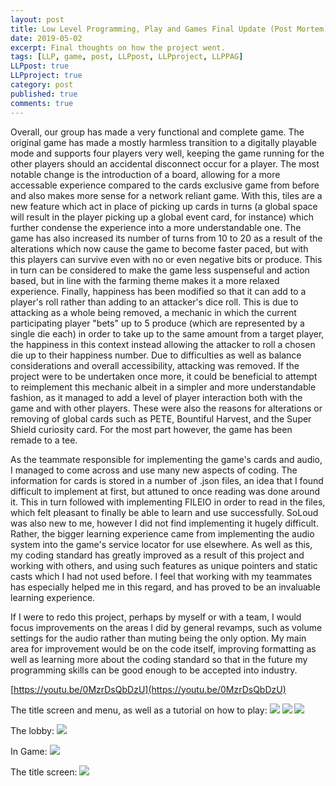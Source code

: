 ```yaml
---
layout: post
title: Low Level Programming, Play and Games Final Update (Post Mortem)
date: 2019-05-02
excerpt: Final thoughts on how the project went.
tags: [LLP, game, post, LLPpost, LLPproject, LLPPAG]
LLPpost: true
LLPproject: true
category: post
published: true
comments: true
---
```

Overall, our group has made a very functional and complete game. The original game has made a mostly harmless transition to a digitally playable mode and supports four players very well, keeping the game running for the other players should an accidental disconnect occur for a player. The most notable change is the introduction of a board, allowing for a more accessable experience compared to the cards exclusive game from before and also makes more sense for a network reliant game. With this, tiles are a new feature which act in place of picking up cards in turns (a global space will result in the player picking up a global event card, for instance) which further condense the experience into a more understandable one. The game has also increased its number of turns from 10 to 20 as a result of the alterations which now cause the game to become faster paced, but with this players can survive even with no or even negative bits or produce. This in turn can be considered to make the game less suspenseful and action based, but in line with the farming theme makes it a more relaxed experience. Finally, happiness has been modified so that it can add to a player's roll rather than adding to an attacker's dice roll. This is due to attacking as a whole being removed, a mechanic in which the current participating player "bets" up to 5 produce (which are represented by a single die each) in order to take up to the same amount from a target player, the happiness in this context instead allowing the attacker to roll a chosen die up to their happiness number. Due to difficulties as well as balance considerations and overall accessibility, attacking was removed. If the project were to be undertaken once more, it could be beneficial to attempt to reimplement this mechanic albeit in a simpler and more understandable fashion, as it managed to add a level of player interaction both with the game and with other players. These were also the reasons for alterations or removing of global cards such as PETE, Bountiful Harvest, and the Super Shield curiosity card. For the most part however, the game has been remade to a tee.

As the teammate responsible for implementing the game's cards and audio, I managed to come across and use many new aspects of coding. The information for cards is stored in a number of .json files, an idea that I found difficult to implement at first, but attuned to once reading was done around it. This in turn followed with implementing FILEIO in order to read in the files, which felt pleasant to finally be able to learn and use successfully. SoLoud was also new to me, however I did not find implementing it hugely difficult. Rather, the bigger learning experience came from implementing the audio system into the game's service locator for use elsewhere. As well as this, my coding standard has greatly improved as a result of this project and working with others, and using such features as unique pointers and static casts which I had not used before. I feel that working with my teammates has especially helped me in this regard, and has proved to be an invaluable learning experience.

If I were to redo this project, perhaps by myself or with a team, I would focus improvements on the areas I did by general revamps, such as volume settings for the audio rather than muting being the only option. My main area for improvement would be on the code itself, improving formatting as well as learning more about the coding standard so that in the future my programming skills can be good enough to be accepted into industry.

[https://youtu.be/0MzrDsQbDzU](https://youtu.be/0MzrDsQbDzU)

The title screen and menu, as well as a tutorial on how to play:
<a href="https://i.imgur.com/jHisBjd.jpg"><img src="https://i.imgur.com/jHisBjd.jpg"></a>
<a href="https://i.imgur.com/rjXmuAq.jpg"><img src="https://i.imgur.com/rjXmuAq.jpg"></a>
<a href="https://i.imgur.com/bA7w7QK.jpg"><img src="https://i.imgur.com/bA7w7QK.jpg"></a>

The lobby:
<a href="https://i.imgur.com/10ddHIU.jpg"><img src="https://i.imgur.com/10ddHIU.jpg"></a>

In Game:
<a href="https://i.imgur.com/JgY1MzL.jpg"><img src="https://i.imgur.com/JgY1MzL.jpg"></a>

The title screen:
<a href="https://i.imgur.com/K3Dpias.jpg"><img src="https://i.imgur.com/K3Dpias.jpg"></a>